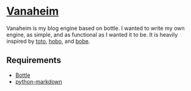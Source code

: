 # [Vanaheim](https://github.com/speredenn/vanaheim)

Vanaheim is my blog engine based on bottle. I wanted to write my own engine, as simple, and as functional as I wanted it to be. It is heavily inspired by [toto](http://cloudhead.io/toto), [hobo](https://github.com/andrewnelder/hobo), and [bobe](https://github.com/Matael/bottle-blog-engine).

## Requirements

  - [Bottle](http://bottlepy.org/docs/stable/)
  - [python-markdown](http://packages.python.org/Markdown/)
